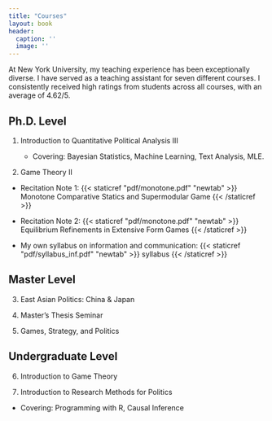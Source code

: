 ```yaml
---
title: "Courses"
layout: book
header:
  caption: ''
  image: ''
---
```


At New York University, my teaching experience has been exceptionally diverse. I have served as a teaching assistant for seven different courses. I consistently received high ratings from students across all courses, with an average of 4.62/5.

## Ph.D. Level

1. Introduction to Quantitative Political Analysis III
    + Covering: Bayesian Statistics,  Machine Learning, Text Analysis, MLE.
  
2. Game Theory II 

  + Recitation Note 1:  {{< staticref "pdf/monotone.pdf" "newtab" >}} Monotone Comparative Statics and Supermodular Game {{< /staticref >}}

  + Recitation Note 2: {{< staticref "pdf/monotone.pdf" "newtab" >}} Equilibrium Refinements in Extensive Form Games {{< /staticref >}}
  
  + My own syllabus on information and communication: {{< staticref "pdf/syllabus_inf.pdf" "newtab" >}} syllabus {{< /staticref >}}


## Master Level

3. East Asian Politics: China & Japan

4. Master’s Thesis Seminar

5. Games, Strategy, and Politics


## Undergraduate Level

6. Introduction to Game Theory

7. Introduction to Research Methods for Politics

  + Covering: Programming with R, Causal Inference